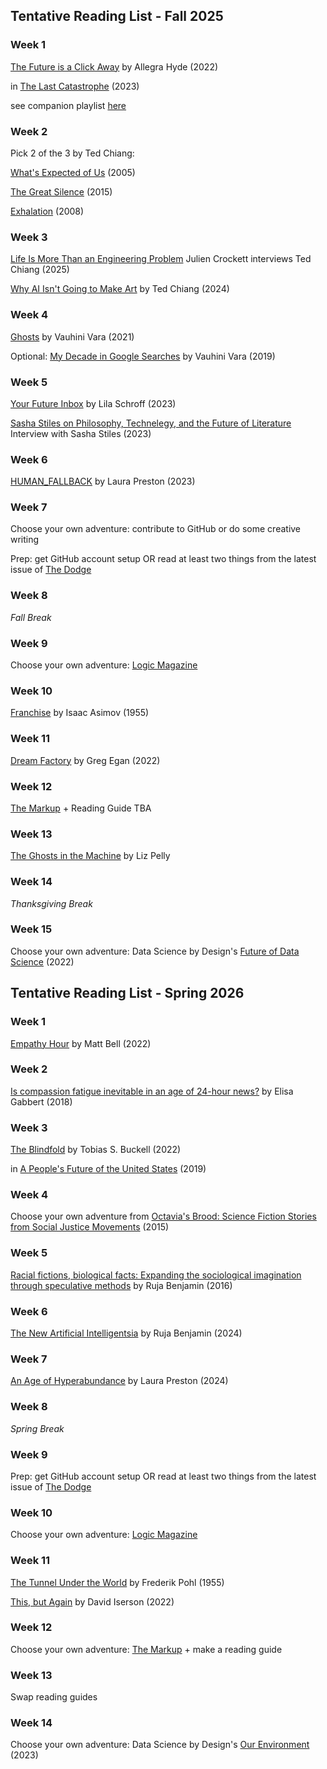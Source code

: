 ## Tentative Reading List - Fall 2025

### Week 1

[The Future is a Click Away](https://bombmagazine.org/articles/2022/11/21/the-future-is-a-click-away/) by Allegra Hyde (2022)

in [The Last Catastrophe](https://www.penguinrandomhouse.com/books/688126/the-last-catastrophe-by-allegra-hyde/) (2023) 

see companion playlist [here](https://largeheartedboy.com/2023/04/10/allegra-hydes-playlist-for-her-story-collection-the-last-catastrophe/)

### Week 2

Pick 2 of the 3 by Ted Chiang:

[What's Expected of Us](https://bucknell.on.worldcat.org/oclc/208398205) (2005)

[The Great Silence](http://supercommunity.e-flux.com/authors/ted-chiang/) (2015)

[Exhalation](https://www.lightspeedmagazine.com/fiction/exhalation/) (2008)

### Week 3

[Life Is More Than an Engineering Problem](https://lareviewofbooks.org/article/life-is-more-than-an-engineering-problem/) Julien Crockett interviews Ted Chiang (2025)

[Why AI Isn't Going to Make Art](https://www.newyorker.com/culture/the-weekend-essay/why-ai-isnt-going-to-make-art) by Ted Chiang (2024)

### Week 4

[Ghosts](https://www.thebeliever.net/ghosts/) by Vauhini Vara (2021)

Optional: [My Decade in Google Searches](https://www.nytimes.com/interactive/2019/12/27/opinion/sunday/decade-google-search.html) by Vauhini Vara (2019)

### Week 5

[Your Future Inbox](https://joinreboot.org/p/your-future-inbox) by Lila Schroff (2023)

[Sasha Stiles on Philosophy, Technelegy, and the Future of Literature](https://www.artxcode.io/journal/sasha-stiles-on-philosophy-technelegy-and-the-future-of-literature)  Interview with Sasha Stiles (2023)

### Week 6

[HUMAN_FALLBACK](https://www.nplusonemag.com/issue-44/essays/human_fallback/) by Laura Preston (2023)

### Week 7

Choose your own adventure: contribute to GitHub or do some creative writing

Prep: get GitHub account setup OR read at least two things from the latest issue of [The Dodge](https://www.thedodgemag.com/)

### Week 8

*Fall Break*

### Week 9

Choose your own adventure: [Logic Magazine](https://logicmag.io/#issues)

### Week 10

[Franchise](https://www.astro.sunysb.edu/fwalter/HON301/franchise.pdf) by Isaac Asimov (1955)

### Week 11

[Dream Factory](https://clarkesworldmagazine.com/egan_04_22/) by Greg Egan (2022)

### Week 12

[The Markup](https://themarkup.org/) + Reading Guide TBA

### Week 13

[The Ghosts in the Machine](https://harpers.org/archive/2025/01/the-ghosts-in-the-machine-liz-pelly-spotify-musicians/) by Liz Pelly

### Week 14

*Thanksgiving Break*

### Week 15

Choose your own adventure: Data Science by Design's [Future of Data Science](https://datasciencebydesign.org/book) (2022)


## Tentative Reading List - Spring 2026

### Week 1

[Empathy Hour](https://slate.com/technology/2022/03/empathy-hour-matt-bell-short-story.html) by Matt Bell (2022)

### Week 2

[Is compassion fatigue inevitable in an age of 24-hour news?](https://www.theguardian.com/news/2018/aug/02/is-compassion-fatigue-inevitable-in-an-age-of-24-hour-news) by Elisa Gabbert (2018)

### Week 3

[The Blindfold](https://www.lightspeedmagazine.com/fiction/the-blindfold/) by Tobias S. Buckell (2022)

in [A People's Future of the United States](https://www.penguinrandomhouse.com/books/561572/a-peoples-future-of-the-united-states-by-edited-by-victor-lavalle-and-john-joseph-adams/) (2019)

### Week 4

Choose your own adventure from [Octavia's Brood: Science Fiction Stories from Social Justice Movements](https://ebookcentral.proquest.com/lib/bucknell/detail.action?docID=1996052) (2015) 

### Week 5

[Racial fictions, biological facts: Expanding the sociological imagination through speculative methods](https://catalystjournal.org/index.php/catalyst/article/view/28798/21398) by Ruja Benjamin (2016)

### Week 6

[The New Artificial Intelligentsia](https://lareviewofbooks.org/article/the-new-artificial-intelligentsia/) by Ruja Benjamin (2024)

### Week 7

[An Age of Hyperabundance](https://www.nplusonemag.com/issue-47/essays/an-age-of-hyperabundance/) by Laura Preston (2024)

### Week 8

*Spring Break*

### Week 9

Prep: get GitHub account setup OR read at least two things from the latest issue of [The Dodge](https://www.thedodgemag.com/)

### Week 10

Choose your own adventure: [Logic Magazine](https://logicmag.io/#issues)

### Week 11

[The Tunnel Under the World](https://www.gutenberg.org/files/31979/31979-h/31979-h.htm) by Frederik Pohl (1955)

[This, but Again](https://slate.com/technology/2022/06/this-but-again-david-iserson-short-story.html) by David Iserson (2022)

### Week 12

Choose your own adventure: [The Markup](https://themarkup.org/) + make a reading guide

### Week 13

Swap reading guides

### Week 14

Choose your own adventure: Data Science by Design's [Our Environment](https://datasciencebydesign.org/book-2) (2023)


